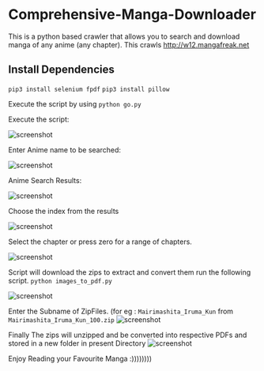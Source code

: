 # Comprehensive-Manga-Downloader
This is a python based crawler that allows you to search and download manga of any anime (any chapter). This crawls http://w12.mangafreak.net
## Install Dependencies
`pip3 install selenium fpdf`
`pip3 install pillow`

Execute the script by using `python go.py`


Execute the script:

![screenshot](https://github.com/Akshat69/Manga-Downloader-Mangafreak-/blob/main/Capture_1.PNG)

Enter Anime name to be searched:

![screenshot](https://github.com/Akshat69/Manga-Downloader-Mangafreak-/blob/main/Capture_2.PNG)

Anime Search Results:

![screenshot](https://github.com/Akshat69/Manga-Downloader-Mangafreak-/blob/main/Capture_3.PNG)

Choose the index from the results

![screenshot](https://github.com/Akshat69/Manga-Downloader-Mangafreak-/blob/main/Capture_4.PNG)

Select the chapter or press zero for a range of chapters. 

![screenshot](https://github.com/Akshat69/Manga-Downloader-Mangafreak-/blob/main/Capture_5.PNG)

Script will download the zips to extract and convert them run the following script.
`python images_to_pdf.py`

![screenshot](https://github.com/Akshat69/Manga-Downloader-Mangafreak-/blob/main/Capture_6.PNG)

Enter the Subname of ZipFiles.
(for eg : `Mairimashita_Iruma_Kun` from `Mairimashita_Iruma_Kun_100.zip`
![screenshot](https://github.com/Akshat69/Manga-Downloader-Mangafreak-/blob/main/Capture_7.PNG)

Finally The zips will unzipped and be converted into respective PDFs and stored in a new folder in present Directory
![screenshot](https://github.com/Akshat69/Manga-Downloader-Mangafreak-/blob/main/Capture_9.PNG)

Enjoy Reading your Favourite Manga :))))))))
